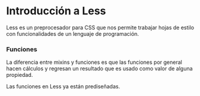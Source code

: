 # Introducción a Less

Less es un preprocesador para CSS que nos permite trabajar hojas de estilo con funcionalidades de un lenguaje de programación.

### Funciones

La diferencia entre mixins y funciones es que las funciones por general hacen cálculos y regresan un resultado que es usado como valor de alguna propiedad.

Las funciones en Less ya están prediseñadas.